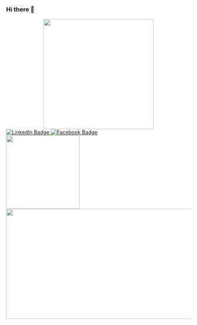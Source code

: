 ### Hi there 👋

<div id="header" align="center">
  <img src="https://media.giphy.com/media/ZEUODEtQiUZWGg6IHR/giphy.gif" width="300"/>
</div>

<div id="badges">
  <a href="https://www.linkedin.com/in/shaheer-farooqui">
  <img src="https://img.shields.io/badge/LinkedIn-blue?style=for-the-badge&logo=linkedin&logoColor=white" alt="LinkedIn Badge"/>
  </a>

  <a href="https://www.facebook.com/shaheer.ahmed.330/">
  <img src="https://img.shields.io/badge/Facebook-red?style=for-the-badge&logo=facebook&logoColor=white" alt="Facebook Badge"/>
  </a>
  
</div>

<img src="https://komarev.com/ghpvc/?username=ShaheerFAROOQUI&style=flat-square&color=blue" width="200" alt=""/>

<div align="center">
  <img src="https://media.giphy.com/media/dWesBcTLavkZuG35MI/giphy.gif" width="600" height="300"/>
</div>
